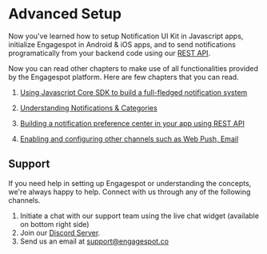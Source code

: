 # Advanced Setup

Now you've learned how to setup Notification UI Kit in Javascript apps, initialize Engagespot in Android & iOS apps, and to send notifications programatically from your backend code using our [REST API](/docs/rest-api).

Now you can read other chapters to make use of all functionalities provided by the Engagespot platform. Here are few chapters that you can read.

1. [Using Javascript Core SDK to build a full-fledged notification system](../javascript-guide/using-javascript-core-api.md)

2. [Understanding Notifications & Categories](../category/what-are-categories.md)

3. [Building a notification preference center in your app using REST API](../learn-by-examples/notification-preference-center/concepts.md)

4. [Enabling and configuring other channels such as Web Push, Email](../channels/what-are-channels.md)

## Support

If you need help in setting up Engagespot or understanding the concepts, we're always happy to help. Connect with us through any of the following channels.

1. Initiate a chat with our support team using the live chat widget (available on bottom right side)
2. Join our [Discord Server](https://disboard.org/server/936616763930587136).
3. Send us an email at support@engagespot.co

